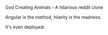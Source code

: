 God Creating Animals - A hilarious reddit clone

Angular is the method, hilarity is the madness.

It's even deployed:
